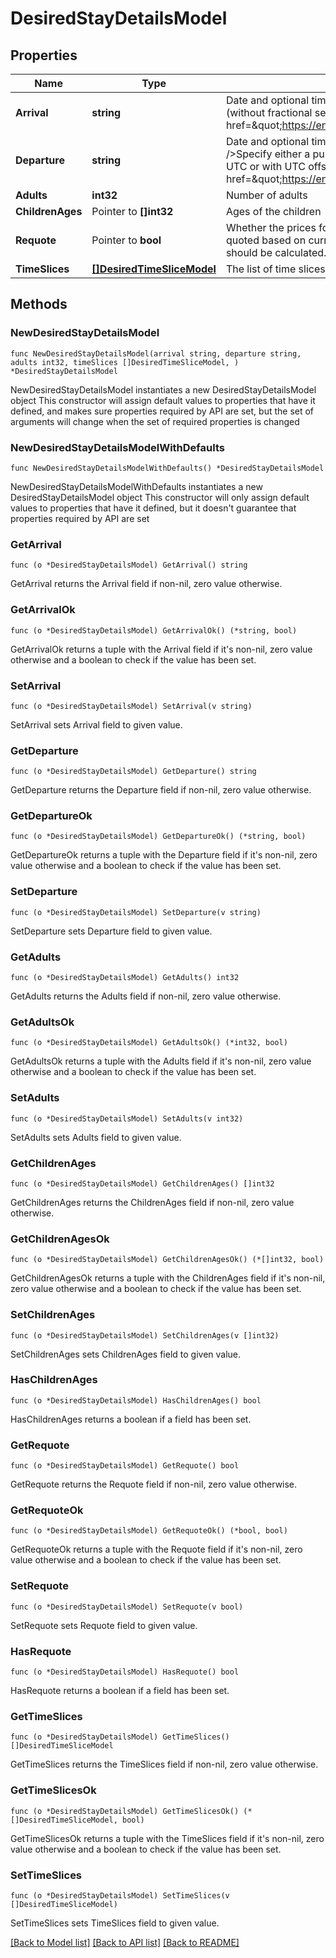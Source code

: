 # DesiredStayDetailsModel

## Properties

Name | Type | Description | Notes
------------ | ------------- | ------------- | -------------
**Arrival** | **string** | Date and optional time of arrival&lt;br /&gt;Specify either a pure date or a date and time (without fractional second part) in UTC or with UTC offset as defined in &lt;a href&#x3D;\&quot;https://en.wikipedia.org/wiki/ISO_8601\&quot;&gt;ISO8601:2004&lt;/a&gt; | 
**Departure** | **string** | Date and optional time of departure. Cannot be more than 5 years after arrival.&lt;br /&gt;Specify either a pure date or a date and time (without fractional second part) in UTC or with UTC offset as defined in &lt;a href&#x3D;\&quot;https://en.wikipedia.org/wiki/ISO_8601\&quot;&gt;ISO8601:2004&lt;/a&gt; | 
**Adults** | **int32** | Number of adults | 
**ChildrenAges** | Pointer to **[]int32** | Ages of the children | [optional] 
**Requote** | Pointer to **bool** | Whether the prices for time slices with no change to the rate plan should be re-quoted based on current prices, or if  only additions like change of number of adults should be calculated. Defaults to &#39;false&#39;. | [optional] 
**TimeSlices** | [**[]DesiredTimeSliceModel**](DesiredTimeSliceModel.md) | The list of time slices | 

## Methods

### NewDesiredStayDetailsModel

`func NewDesiredStayDetailsModel(arrival string, departure string, adults int32, timeSlices []DesiredTimeSliceModel, ) *DesiredStayDetailsModel`

NewDesiredStayDetailsModel instantiates a new DesiredStayDetailsModel object
This constructor will assign default values to properties that have it defined,
and makes sure properties required by API are set, but the set of arguments
will change when the set of required properties is changed

### NewDesiredStayDetailsModelWithDefaults

`func NewDesiredStayDetailsModelWithDefaults() *DesiredStayDetailsModel`

NewDesiredStayDetailsModelWithDefaults instantiates a new DesiredStayDetailsModel object
This constructor will only assign default values to properties that have it defined,
but it doesn't guarantee that properties required by API are set

### GetArrival

`func (o *DesiredStayDetailsModel) GetArrival() string`

GetArrival returns the Arrival field if non-nil, zero value otherwise.

### GetArrivalOk

`func (o *DesiredStayDetailsModel) GetArrivalOk() (*string, bool)`

GetArrivalOk returns a tuple with the Arrival field if it's non-nil, zero value otherwise
and a boolean to check if the value has been set.

### SetArrival

`func (o *DesiredStayDetailsModel) SetArrival(v string)`

SetArrival sets Arrival field to given value.


### GetDeparture

`func (o *DesiredStayDetailsModel) GetDeparture() string`

GetDeparture returns the Departure field if non-nil, zero value otherwise.

### GetDepartureOk

`func (o *DesiredStayDetailsModel) GetDepartureOk() (*string, bool)`

GetDepartureOk returns a tuple with the Departure field if it's non-nil, zero value otherwise
and a boolean to check if the value has been set.

### SetDeparture

`func (o *DesiredStayDetailsModel) SetDeparture(v string)`

SetDeparture sets Departure field to given value.


### GetAdults

`func (o *DesiredStayDetailsModel) GetAdults() int32`

GetAdults returns the Adults field if non-nil, zero value otherwise.

### GetAdultsOk

`func (o *DesiredStayDetailsModel) GetAdultsOk() (*int32, bool)`

GetAdultsOk returns a tuple with the Adults field if it's non-nil, zero value otherwise
and a boolean to check if the value has been set.

### SetAdults

`func (o *DesiredStayDetailsModel) SetAdults(v int32)`

SetAdults sets Adults field to given value.


### GetChildrenAges

`func (o *DesiredStayDetailsModel) GetChildrenAges() []int32`

GetChildrenAges returns the ChildrenAges field if non-nil, zero value otherwise.

### GetChildrenAgesOk

`func (o *DesiredStayDetailsModel) GetChildrenAgesOk() (*[]int32, bool)`

GetChildrenAgesOk returns a tuple with the ChildrenAges field if it's non-nil, zero value otherwise
and a boolean to check if the value has been set.

### SetChildrenAges

`func (o *DesiredStayDetailsModel) SetChildrenAges(v []int32)`

SetChildrenAges sets ChildrenAges field to given value.

### HasChildrenAges

`func (o *DesiredStayDetailsModel) HasChildrenAges() bool`

HasChildrenAges returns a boolean if a field has been set.

### GetRequote

`func (o *DesiredStayDetailsModel) GetRequote() bool`

GetRequote returns the Requote field if non-nil, zero value otherwise.

### GetRequoteOk

`func (o *DesiredStayDetailsModel) GetRequoteOk() (*bool, bool)`

GetRequoteOk returns a tuple with the Requote field if it's non-nil, zero value otherwise
and a boolean to check if the value has been set.

### SetRequote

`func (o *DesiredStayDetailsModel) SetRequote(v bool)`

SetRequote sets Requote field to given value.

### HasRequote

`func (o *DesiredStayDetailsModel) HasRequote() bool`

HasRequote returns a boolean if a field has been set.

### GetTimeSlices

`func (o *DesiredStayDetailsModel) GetTimeSlices() []DesiredTimeSliceModel`

GetTimeSlices returns the TimeSlices field if non-nil, zero value otherwise.

### GetTimeSlicesOk

`func (o *DesiredStayDetailsModel) GetTimeSlicesOk() (*[]DesiredTimeSliceModel, bool)`

GetTimeSlicesOk returns a tuple with the TimeSlices field if it's non-nil, zero value otherwise
and a boolean to check if the value has been set.

### SetTimeSlices

`func (o *DesiredStayDetailsModel) SetTimeSlices(v []DesiredTimeSliceModel)`

SetTimeSlices sets TimeSlices field to given value.



[[Back to Model list]](../README.md#documentation-for-models) [[Back to API list]](../README.md#documentation-for-api-endpoints) [[Back to README]](../README.md)


